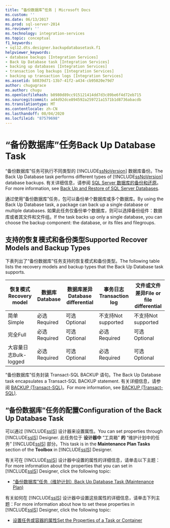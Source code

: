 ```yaml
---
title: “备份数据库”任务 | Microsoft Docs
ms.custom: ''
ms.date: 06/13/2017
ms.prod: sql-server-2014
ms.reviewer: ''
ms.technology: integration-services
ms.topic: conceptual
f1_keywords:
- sql12.dts.designer.backupdatabasetask.f1
helpviewer_keywords:
- database backups [Integration Services]
- Back Up Database task [Integration Services]
- backing up databases [Integration Services]
- transaction log backups [Integration Services]
- backing up transaction logs [Integration Services]
ms.assetid: b8839d71-13b7-41f2-a434-cb95020e79d7
author: chugugrace
ms.author: chugu
ms.openlocfilehash: b0980d89cc915121414dd7d3c89be6f4d72eb715
ms.sourcegitcommit: ad4d92dce894592a259721a1571b1d8736abacdb
ms.translationtype: MT
ms.contentlocale: zh-CN
ms.lasthandoff: 08/04/2020
ms.locfileid: "87579698"
---
```

# <a name="back-up-database-task"></a><span data-ttu-id="e2ee3-102">“备份数据库”任务</span><span class="sxs-lookup"><span data-stu-id="e2ee3-102">Back Up Database Task</span></span>
  <span data-ttu-id="e2ee3-103">“备份数据库”任务可执行不同类型的 [!INCLUDE[ssNoVersion](../../includes/ssnoversion-md.md)] 数据库备份。</span><span class="sxs-lookup"><span data-stu-id="e2ee3-103">The Back Up Database task performs different types of [!INCLUDE[ssNoVersion](../../includes/ssnoversion-md.md)] database backups.</span></span> <span data-ttu-id="e2ee3-104">有关详细信息，请参阅 [SQL Server 数据库的备份和还原](../../relational-databases/backup-restore/back-up-and-restore-of-sql-server-databases.md)。</span><span class="sxs-lookup"><span data-stu-id="e2ee3-104">For more information, see [Back Up and Restore of SQL Server Databases](../../relational-databases/backup-restore/back-up-and-restore-of-sql-server-databases.md).</span></span>  
  
 <span data-ttu-id="e2ee3-105">通过使用“备份数据库”任务，包可以备份单个数据库或多个数据库。</span><span class="sxs-lookup"><span data-stu-id="e2ee3-105">By using the Back Up Database task, a package can back up a single database or multiple databases.</span></span> <span data-ttu-id="e2ee3-106">如果此任务仅备份单个数据库，则可以选择备份组件：数据库或者其文件和文件组。</span><span class="sxs-lookup"><span data-stu-id="e2ee3-106">If the task backs up only a single database, you can choose the backup component: the database, or its files and filegroups.</span></span>  
  
## <a name="supported-recover-models-and-backup-types"></a><span data-ttu-id="e2ee3-107">支持的恢复模式和备份类型</span><span class="sxs-lookup"><span data-stu-id="e2ee3-107">Supported Recover Models and Backup Types</span></span>  
 <span data-ttu-id="e2ee3-108">下表列出了“备份数据库”任务支持的恢复模式和备份类型。</span><span class="sxs-lookup"><span data-stu-id="e2ee3-108">The following table lists the recovery models and backup types that the Back Up Database task supports.</span></span>  
  
|<span data-ttu-id="e2ee3-109">恢复模式</span><span class="sxs-lookup"><span data-stu-id="e2ee3-109">Recovery model</span></span>|<span data-ttu-id="e2ee3-110">数据库</span><span class="sxs-lookup"><span data-stu-id="e2ee3-110">Database</span></span>|<span data-ttu-id="e2ee3-111">数据库差异</span><span class="sxs-lookup"><span data-stu-id="e2ee3-111">Database differential</span></span>|<span data-ttu-id="e2ee3-112">事务日志</span><span class="sxs-lookup"><span data-stu-id="e2ee3-112">Transaction log</span></span>|<span data-ttu-id="e2ee3-113">文件或文件差异</span><span class="sxs-lookup"><span data-stu-id="e2ee3-113">File or file differential</span></span>|  
|--------------------|--------------|---------------------------|---------------------|-------------------------------|  
|<span data-ttu-id="e2ee3-114">简单</span><span class="sxs-lookup"><span data-stu-id="e2ee3-114">Simple</span></span>|<span data-ttu-id="e2ee3-115">必选</span><span class="sxs-lookup"><span data-stu-id="e2ee3-115">Required</span></span>|<span data-ttu-id="e2ee3-116">可选</span><span class="sxs-lookup"><span data-stu-id="e2ee3-116">Optional</span></span>|<span data-ttu-id="e2ee3-117">不支持</span><span class="sxs-lookup"><span data-stu-id="e2ee3-117">Not supported</span></span>|<span data-ttu-id="e2ee3-118">不支持</span><span class="sxs-lookup"><span data-stu-id="e2ee3-118">Not supported</span></span>|  
|<span data-ttu-id="e2ee3-119">完全</span><span class="sxs-lookup"><span data-stu-id="e2ee3-119">Full</span></span>|<span data-ttu-id="e2ee3-120">必选</span><span class="sxs-lookup"><span data-stu-id="e2ee3-120">Required</span></span>|<span data-ttu-id="e2ee3-121">可选</span><span class="sxs-lookup"><span data-stu-id="e2ee3-121">Optional</span></span>|<span data-ttu-id="e2ee3-122">必选</span><span class="sxs-lookup"><span data-stu-id="e2ee3-122">Required</span></span>|<span data-ttu-id="e2ee3-123">可选</span><span class="sxs-lookup"><span data-stu-id="e2ee3-123">Optional</span></span>|  
|<span data-ttu-id="e2ee3-124">大容量日志</span><span class="sxs-lookup"><span data-stu-id="e2ee3-124">Bulk-logged</span></span>|<span data-ttu-id="e2ee3-125">必选</span><span class="sxs-lookup"><span data-stu-id="e2ee3-125">Required</span></span>|<span data-ttu-id="e2ee3-126">可选</span><span class="sxs-lookup"><span data-stu-id="e2ee3-126">Optional</span></span>|<span data-ttu-id="e2ee3-127">必选</span><span class="sxs-lookup"><span data-stu-id="e2ee3-127">Required</span></span>|<span data-ttu-id="e2ee3-128">可选</span><span class="sxs-lookup"><span data-stu-id="e2ee3-128">Optional</span></span>|  
  
 <span data-ttu-id="e2ee3-129">“备份数据库”任务封装 Transact-SQL BACKUP 语句。</span><span class="sxs-lookup"><span data-stu-id="e2ee3-129">The Back Up Database task encapsulates a Transact-SQL BACKUP statement.</span></span> <span data-ttu-id="e2ee3-130">有关详细信息，请参阅 [BACKUP (Transact-SQL)](/sql/t-sql/statements/backup-transact-sql)。</span><span class="sxs-lookup"><span data-stu-id="e2ee3-130">For more information, see [BACKUP &#40;Transact-SQL&#41;](/sql/t-sql/statements/backup-transact-sql).</span></span>  
  
## <a name="configuration-of-the-back-up-database-task"></a><span data-ttu-id="e2ee3-131">“备份数据库”任务的配置</span><span class="sxs-lookup"><span data-stu-id="e2ee3-131">Configuration of the Back Up Database Task</span></span>  
 <span data-ttu-id="e2ee3-132">可以通过 [!INCLUDE[ssIS](../../../includes/ssis-md.md)] 设计器来设置属性。</span><span class="sxs-lookup"><span data-stu-id="e2ee3-132">You can set properties through [!INCLUDE[ssIS](../../../includes/ssis-md.md)] Designer.</span></span> <span data-ttu-id="e2ee3-133">此任务位于 **设计器中** “工具箱” **的** “维护计划中的任务” [!INCLUDE[ssIS](../../../includes/ssis-md.md)] 部分。</span><span class="sxs-lookup"><span data-stu-id="e2ee3-133">This task is in the **Maintenance Plan Tasks** section of the **Toolbox** in [!INCLUDE[ssIS](../../../includes/ssis-md.md)] Designer.</span></span>  
  
 <span data-ttu-id="e2ee3-134">有关可在 [!INCLUDE[ssIS](../../../includes/ssis-md.md)] 设计器中设置的属性的详细信息，请单击以下主题：</span><span class="sxs-lookup"><span data-stu-id="e2ee3-134">For more information about the properties that you can set in [!INCLUDE[ssIS](../../../includes/ssis-md.md)] Designer, click the following topic:</span></span>  
  
-   [<span data-ttu-id="e2ee3-135">“备份数据库”任务（维护计划）</span><span class="sxs-lookup"><span data-stu-id="e2ee3-135">Back Up Database Task &#40;Maintenance Plan&#41;</span></span>](../../relational-databases/maintenance-plans/options-in-the-back-up-database-task-for-maintenance-plan.md)  
  
 <span data-ttu-id="e2ee3-136">有关如何在 [!INCLUDE[ssIS](../../../includes/ssis-md.md)] 设计器中设置这些属性的详细信息，请单击下列主题：</span><span class="sxs-lookup"><span data-stu-id="e2ee3-136">For more information about how to set these properties in [!INCLUDE[ssIS](../../../includes/ssis-md.md)] Designer, click the following topic:</span></span>  
  
-   [<span data-ttu-id="e2ee3-137">设置任务或容器的属性</span><span class="sxs-lookup"><span data-stu-id="e2ee3-137">Set the Properties of a Task or Container</span></span>](../set-the-properties-of-a-task-or-container.md)  
  
  
